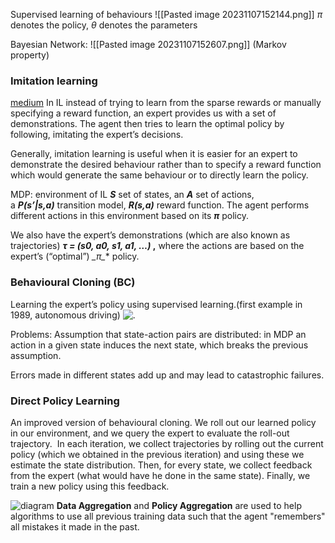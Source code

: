 Supervised learning of behaviours
![[Pasted image 20231107152144.png]]
$\pi$ denotes the policy, $\theta$ denotes the parameters

Bayesian Network: 
![[Pasted image 20231107152607.png]]
(Markov property)


### Imitation learning
[medium](https://smartlabai.medium.com/a-brief-overview-of-imitation-learning-8a8a75c44a9c)
In IL instead of trying to learn from the sparse rewards or manually specifying a reward function, an expert provides us with a set of demonstrations. The agent then tries to learn the optimal policy by following, imitating the expert’s decisions.

Generally, imitation learning is useful when it is easier for an expert to demonstrate the desired behaviour rather than to specify a reward function which would generate the same behaviour or to directly learn the policy.

MDP: environment of IL
**_S_** set of states, an **_A_** set of actions, a **_P(s’|s,a)_** transition model, **_R(s,a)_** reward function. The agent performs different actions in this environment based on its **_π_** policy. 

We also have the expert’s demonstrations (which are also known as trajectories) **_τ = (s0, a0, s1, a1, …)_ ,** where the actions are based on the expert’s (“optimal”) **_π*_** policy.

### Behavioural Cloning (BC)
Learning the expert’s policy using supervised learning.(first example in 1989, autonomous driving)
![.](https://miro.medium.com/v2/resize:fit:1100/format:webp/0*sjnBZahPnhPF-EaW.png)

Problems:
Assumption that state-action pairs are distributed: in MDP an action in a given state induces the next state, which breaks the previous assumption.

Errors made in different states add up and may lead to catastrophic failures.

### Direct Policy Learning
An improved version of behavioural cloning.
We roll out our learned policy in our environment, and we query the expert to evaluate the roll-out trajectory.  In each iteration, we collect trajectories by rolling out the current policy (which we obtained in the previous iteration) and using these we estimate the state distribution. Then, for every state, we collect feedback from the expert (what would have he done in the same state). Finally, we train a new policy using this feedback.

![diagram](https://miro.medium.com/v2/resize:fit:720/format:webp/0*yfAgeqJtgI8eGE-O.png)
**Data Aggregation** and **Policy Aggregation** are used to help algorithms to use all previous training data such that the agent "remembers" all mistakes it made in the past.

